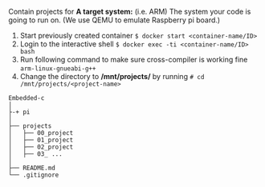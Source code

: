 Contain projects for **A target system:** (i.e. ARM) The system your code is going to run on. (We use QEMU to emulate Raspberry pi board.)
    
1. Start previously created container `$ docker start <container-name/ID>` 
2. Login to the interactive shell `$ docker exec -ti <container-name/ID> bash`
3. Run following command to make sure cross-compiler is working fine `arm-linux-gnueabi-g++`    
4. Change the directory to **/mnt/projects/<project-name>** by running `# cd /mnt/projects/<project-name>`
      
```
Embedded-c  
│   
├-+ pi
│
├── projects
│   ├── 00_project
│   ├── 01_project
│   ├── 02_project
│   ├── 03_ ...
│
├── README.md
└── .gitignore
```     
 
